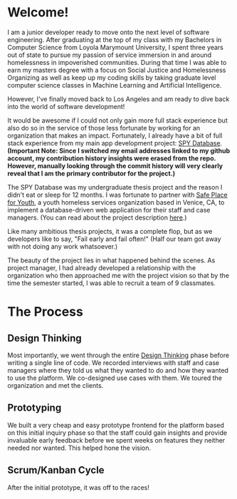 # Welcome!

I am a junior developer ready to move onto the next level of software engineering. After graduating at the top of my class with my Bachelors in Computer Science from Loyola Marymount University, I spent three years out of state to pursue my passion of service immersion in and around homelessness in impoverished communities. During that time I was able to earn my masters degree with a focus on Social Justice and Homelessness Organizing as well as keep up my coding skills by taking graduate level computer science classes in Machine Learning and Artificial Intelligence.

However, I've finally moved back to Los Angeles and am ready to dive back into the world of software development!

It would be awesome if I could not only gain more full stack experience but also do so in the service of those less fortunate by working for an organization that makes an impact. Fortunately, I already have a bit of full stack experience from my main app development project: [SPY Database](https://github.com/cf7/SPY). __(Important Note: Since I switched my email addresses linked to my github account, my contribution history insights were erased from the repo. However, manually looking through the commit history will very clearly reveal that I am the primary contributor for the project.)__

The SPY Database was my undergraduate thesis project and the reason I didn't eat or sleep for 12 months. I was fortunate to partner with [Safe Place for Youth](https://www.safeplaceforyouth.org/), a youth homeless services organization based in Venice, CA, to implement a database-driven web application for their staff and case managers. (You can read about the project description [here](https://github.com/cf7/SPY/blob/master/docs/Project_Proposal.md).) 

Like many ambitious thesis projects, it was a complete flop, but as we developers like to say, "Fail early and fail often!" (Half our team got away with not doing any work whatsoever.)

The beauty of the project lies in what happened behind the scenes. As project manager, I had already developed a relationship with the organization who then approached me with the project vision so that by the time the semester started, I was able to recruit a team of 9 classmates. 

# The Process

## Design Thinking
Most importantly, we went through the entire [Design Thinking](https://web.stanford.edu/~mshanks/MichaelShanks/files/509554.pdf) phase before writing a single line of code. We recorded interviews with staff and case managers where they told us what they wanted to do and how they wanted to use the platform. We co-designed use cases with them. We toured the organization and met the clients.

## Prototyping
We built a very cheap and easy prototype frontend for the platform based on this initial inquiry phase so that the staff could gain insights and provide invaluable early feedback before we spent weeks on features they neither needed nor wanted. This helped hone the vision.

## Scrum/Kanban Cycle
After the initial prototype, it was off to the races! 

